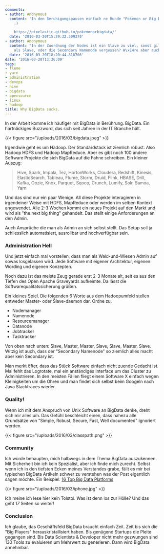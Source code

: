 ```yaml
---
comments:
- author: Anonymous
  content: 'In den Beruhigungspausen einfach ne Runde "Pokemon or Big Data" spielen
    ;)

    https://pixelastic.github.io/pokemonorbigdata/'
  date: '2016-03-20T15:29:32.509370'
- author: Anonymous
  content: "In der Zuordnung der Nodes ist ein Slave zu viel, sonst gilt der Jobtracker
    als Slave, oder die Secondary Namenode vergessen? W\xE4re aber auch Master..."
  date: '2016-03-20T18:20:44.810706'
date: '2016-03-20T13:36:09'
tags:
- flume
- yarn
- administration
- devops
- hive
- bigdata
- opensource
- linux
- hadoop
title: Why BigData sucks.
---
```


In der Arbeit komme ich häufiger mit BigData in Berührung.
BigData. Ein hartnäckiges Buzzword, das sich seit Jahren in der
IT Branche hält.

{{< figure src="/uploads/2016/03/bigdata.jpeg" >}}

Irgendwie geht es um Hadoop. Der Standardstack ist ziemlich robust. Also
Hadoop HDFS und Hadoop MapReduce. Aber es gibt noch 100 andere
Software Projekte die sich BigData auf die Fahne schreiben. Ein kleiner
Auszug:

> Hive, Spark, Impala, Tez, HortonWorks, Cloudera, Redshift, Kinesis,
> ElasticSearch, Tableau, Flume, Storm, Druid, Flink, HBASE,
> Drill, Kafka, Oozie, Knox, Parquet, Sqoop, Crunch, Lumify, Solr,
> Samoa, Yarn

Und das sind nur ein paar Wenige. All diese Projekte interagieren in
irgendeiner Weise mit HDFS, MapReduce oder werden im selben Kontext
angewendet. Alle 2-3 Wochen kommt ein neues Projekt auf den Markt und wird
als "the next big thing" gehandelt. Das stellt einige Anforderungen an den
Admin.

Auch Ansprüche die man als Admin an sich selbst stellt. Das Setup soll ja schliesslich
automatisiert, ausrollbar und hochverfügbar sein.

### Administration Hell

Und jetzt einfach mal vorstellen, dass man als Wald-und-Wiesen Admin auf
sowas losgelassen wird. Jede Software mit eigener Architektur, eigenen
Wording und eigenen Konzepten.

Noch dazu ist das meiste Zeug gerade erst
2-3 Monate alt, seit es aus den Tiefen des Open Apache Graveyards
aufkeimte. Da lässt die Softwarequalitätssicherung grüßen.

Ein kleines Spiel. Die folgenden 6 Worte aus dem Hadoopumfeld stellen
entweder Master- oder Slave-daemon dar. Ordne zu.

* Nodemanager
* Namenode
* Resourcemanager
* Datanode
* Jobtracker
* Tasktracker

Von oben nach unten: Slave, Master, Master, Slave, Slave, Master, Slave.
Witzig ist auch, dass der "Secondary Namenode" so ziemlich alles macht aber
kein Secondary ist.

Man merkt öfter, dass das Stück Software einfach nicht zuende Gedacht ist.
Mal fehlt das Logrotate, mal ein anständiges Interface um das Cluster zu
Administrieren. In den meisten Fällen fliegt einem Software X einfach wegen
Kleinigkeiten um die Ohren und man findet sich selbst beim Googeln nach Java Stacktraces
wieder.

### Quality!

Wenn ich mit dem Anspruch von Unix Software an BigData denke, dreht sich
mir alles um. Das Gefühl beschleicht einen, dass nahezu alle
Grundsätze von "Simple, Robust, Secure, Fast, Well documented" ignoriert
werden.

{{< figure src="/uploads/2016/03/classpath.png" >}}

### Community

Ich würde behaupten, mich halbwegs in dem Thema BigData auszukennen. Mit
Sicherheit bin ich kein Spezialist, aber ich finde mich zurecht. Selbst
wenn ich in den tiefsten Ecken meines Verstandes grabe, fällt es mir bei
typischen BigData Artikeln schwer zu verstehen was der Post eigentlich
sagen möchte. Ein Beispiel:
[16 Top Big Data Platforms](http://www.informationweek.com/big-data/big-data-analytics/16-top-big-data-analytics-platforms/d/d-id/1113609)

{{< figure src="/uploads/2016/03/iphone.jpg" >}}

Ich meine ich lese hier kein Tolstoi. Was ist denn los zur Hölle? Und das
geht *17* Seiten so weiter!

### Conclusion

Ich glaube, das Geschäftsfeld BigData braucht einfach Zeit. Zeit bis sich die
"Big Players" herauskristallisiert haben. Bis genügend Startups die Pleite
gegangen sind. Bis Data Scientists & Developer nicht mehr gezwungen sind
130 Tools zu evaluieren um Mehrwert zu generieren. Dann wird BigData
annehmbar.
